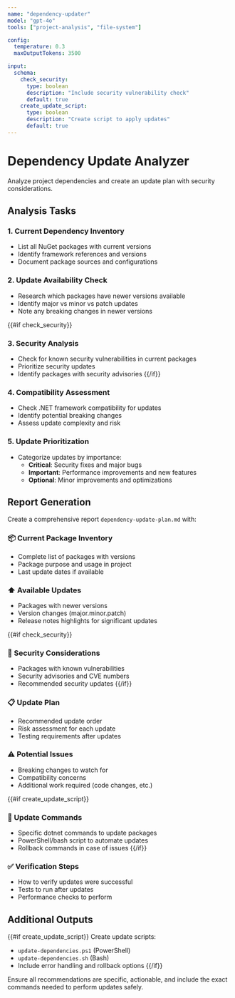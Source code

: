 ```yaml
---
name: "dependency-updater"
model: "gpt-4o"
tools: ["project-analysis", "file-system"]

config:
  temperature: 0.3
  maxOutputTokens: 3500

input:
  schema:
    check_security:
      type: boolean
      description: "Include security vulnerability check"
      default: true
    create_update_script:
      type: boolean
      description: "Create script to apply updates"
      default: true
---
```


# Dependency Update Analyzer

Analyze project dependencies and create an update plan with security considerations.

## Analysis Tasks

### 1. Current Dependency Inventory
- List all NuGet packages with current versions
- Identify framework references and versions
- Document package sources and configurations

### 2. Update Availability Check
- Research which packages have newer versions available
- Identify major vs minor vs patch updates
- Note any breaking changes in newer versions

{{#if check_security}}
### 3. Security Analysis
- Check for known security vulnerabilities in current packages
- Prioritize security updates
- Identify packages with security advisories
{{/if}}

### 4. Compatibility Assessment
- Check .NET framework compatibility for updates
- Identify potential breaking changes
- Assess update complexity and risk

### 5. Update Prioritization
- Categorize updates by importance:
  - **Critical**: Security fixes and major bugs
  - **Important**: Performance improvements and new features
  - **Optional**: Minor improvements and optimizations

## Report Generation

Create a comprehensive report `dependency-update-plan.md` with:

### 📦 Current Package Inventory
- Complete list of packages with versions
- Package purpose and usage in project
- Last update dates if available

### ⬆️ Available Updates
- Packages with newer versions
- Version changes (major.minor.patch)
- Release notes highlights for significant updates

{{#if check_security}}
### 🚨 Security Considerations
- Packages with known vulnerabilities
- Security advisories and CVE numbers
- Recommended security updates
{{/if}}

### 📋 Update Plan
- Recommended update order
- Risk assessment for each update
- Testing requirements after updates

### ⚠️ Potential Issues
- Breaking changes to watch for
- Compatibility concerns
- Additional work required (code changes, etc.)

{{#if create_update_script}}
### 🔧 Update Commands
- Specific dotnet commands to update packages
- PowerShell/bash script to automate updates
- Rollback commands in case of issues
{{/if}}

### ✅ Verification Steps
- How to verify updates were successful
- Tests to run after updates
- Performance checks to perform

## Additional Outputs

{{#if create_update_script}}
Create update scripts:
- `update-dependencies.ps1` (PowerShell)
- `update-dependencies.sh` (Bash)
- Include error handling and rollback options
{{/if}}

Ensure all recommendations are specific, actionable, and include the exact commands needed to perform updates safely.